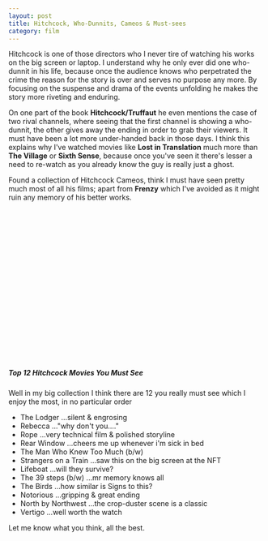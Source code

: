 ```yaml
---
layout: post
title: Hitchcock, Who-Dunnits, Cameos & Must-sees
category: film
---
```


Hitchcock is one of those directors who I never tire of watching his works on the big screen or laptop.  I understand why he only ever did one who-dunnit in his life, because once the audience knows who perpetrated the crime the reason for the story is over and serves no purpose any more.  By focusing on the suspense and drama of the events unfolding he makes the story more riveting and enduring.

On one part of the book **Hitchcock/Truffaut** he even mentions the case of two rival channels, where seeing that the first channel is showing a who-dunnit, the other gives away the ending in order to grab their viewers.  It must have been a lot more under-handed back in those days.  I think this explains why I've watched movies like **Lost in Translation** much more than **The Village** or **Sixth Sense**, because once you've seen it there's lesser a need to re-watch as you already know the guy is really just a ghost.

Found a collection of Hitchcock Cameos, think I must have seen pretty much most of all his films; apart from **Frenzy** which I've avoided as it might ruin any memory of his better works.

<object width="480" height="295"><param name="movie" value="http://www.youtube.com/v/LY-lJXCkw_U&hl=en&fs=1"></param><param name="allowFullScreen" value="true"></param><param name="allowscriptaccess" value="always"></param><embed src="http://www.youtube.com/v/LY-lJXCkw_U&hl=en&fs=1" type="application/x-shockwave-flash" allowscriptaccess="always" allowfullscreen="true" width="480" height="295"></embed></object>

##### Top 12 Hitchcock Movies You Must See

Well in my big collection I think there are 12 you really must see which I enjoy the most, in no particular order

* The Lodger ...silent & engrosing
* Rebecca ..."why don't you...."
* Rope ...very technical film & polished storyline
* Rear Window ...cheers me up whenever i'm sick in bed
* The Man Who Knew Too Much (b/w)
* Strangers on a Train ...saw this on the big screen at the NFT
* Lifeboat ...will they survive?
* The 39 steps (b/w) ...mr memory knows all
* The Birds ...how similar is Signs to this?
* Notorious ...gripping & great ending
* North by Northwest ...the crop-duster scene is a classic
* Vertigo ...well worth the watch

Let me know what you think, all the best.
